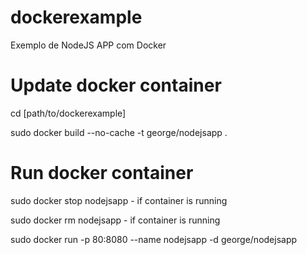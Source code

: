 dockerexample
=============

Exemplo de NodeJS APP com Docker 

Update docker container
=======================

cd [path/to/dockerexample]

sudo docker build --no-cache -t george/nodejsapp .


Run docker container
====================

sudo docker stop nodejsapp - if container is running

sudo docker rm nodejsapp - if container is running

sudo docker run -p 80:8080 --name nodejsapp -d george/nodejsapp